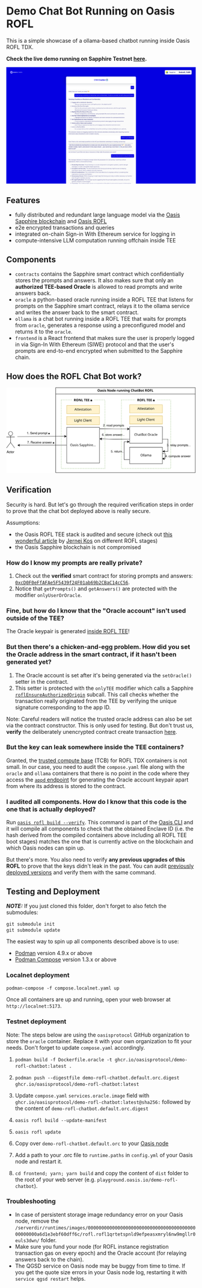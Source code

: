 # Demo Chat Bot Running on Oasis ROFL

This is a simple showcase of a ollama-based chatbot running inside Oasis ROFL
TDX.

**Check the live demo running on Sapphire Testnet [here][live-demo].**

![screenshot](./screenshot.png)

[live-demo]: https://playground.oasis.io/demo-rofl-chatbot

## Features

- fully distributed and redundant large language model via the [Oasis Sapphire
  blockchain] and [Oasis ROFL]
- e2e encrypted transactions and queries
- integrated on-chain Sign-in With Ethereum service for logging in
- compute-intensive LLM computation running offchain inside TEE

[Oasis Sapphire blockchain]: https://oasisprotocol.org
[Oasis ROFL]: https://docs.oasis.io/build/rofl

## Components

- `contracts` contains the Sapphire smart contract which confidentially stores
  the prompts and answers. It also makes sure that only an **authorized
  TEE-based Oracle** is allowed to read prompts and write answers back.
- `oracle` a python-based oracle running inside a ROFL TEE that listens for
  prompts on the Sapphire smart contract, relays it to the ollama service and
  writes the answer back to the smart contract.
- `ollama` is a chat bot running inside a ROFL TEE that waits for prompts from
  `oracle`, generates a response using a preconfigured model and returns it to
  the `oracle`.
- `frontend` is a React frontend that makes sure the user is properly logged in
  via Sign-In With Ethereum (SIWE) protocol and that the user's prompts are
  end-to-end encrypted when submitted to the Sapphire chain.

## How does the ROFL Chat Bot work?

![ROFL flow diagram](./rofl-chatbot-flow.svg)

## Verification

Security is hard. But let's go through the required verification steps in order
to prove that the chat bot deployed above is really secure.

Assumptions:

- the Oasis ROFL TEE stack is audited and secure (check out [this wonderful
  article] by [Jernej Kos](https://github.com/kostko) on different ROFL stages)
- the Oasis Sapphire blockchain is not compromised

[this wonderful article]: https://x.com/JernejKos/status/1898030773636366410

### How do I know my prompts are really private?

1. Check out the **verified** smart contract for storing prompts and answers:
   [`0xcD0F0eFfAFAe5F5439f24F01ab69b2CBaC14cC56`][smart-contract].
2. Notice that `getPrompts()` and `getAnswers()` are protected with the modifier
   `onlyUserOrOracle`.

[smart-contract]: https://repo.sourcify.dev/contracts/full_match/23295/0xcD0F0eFfAFAe5F5439f24F01ab69b2CBaC14cC56/sources/src/

### Fine, but how do I know that the "Oracle account" isn't used outside of the TEE?

The Oracle keypair is generated [inside ROFL TEE]!

[inside ROFL TEE]: https://github.com/oasisprotocol/demo-rofl-chatbot/blob/main/oracle/src/RoflUtility.py#L30-L39

### But then there's a chicken-and-egg problem. How did you set the Oracle address in the smart contract, if it hasn't been generated yet?

1. The Oracle account is set after it's being generated via the `setOracle()`
   setter in the contract.
2. This setter is protected with the `onlyTEE` modifier which calls a Sapphire
   [`roflEnsureAuthorizedOrigin`] subcall. This call checks whether the
   transaction really originated from the TEE by verifying the unique signature
   corresponding to the app ID.

Note: Careful readers will notice the trusted oracle address can also be set via
the contract constructor. This is only used for testing. But don't trust us,
**verify** the deliberately unencrypted contract create transaction
[here][contract-create].

[`roflEnsureAuthorizedOrigin`]: https://api.docs.oasis.io/sol/sapphire-contracts/contracts/Subcall.sol/library.Subcall.html#roflensureauthorizedorigin
[contract-create]: https://explorer.oasis.io/testnet/sapphire/tx/0x94a6d75bbdfb33e894896245c43259f5d388b64a6466e7652b9d0b78200c1c4d

### But the key can leak somewhere inside the TEE containers?

Granted, the [trusted compute base] (TCB) for ROFL TDX containers is not small.
In our case, you need to audit the `compose.yaml` file along with the `oracle`
and `ollama` containers that there is no point in the code where they access the
[`appd` endpoint] for generating the Oracle account keypair apart from where its 
address is stored to the contract.

[trusted compute base]: https://en.wikipedia.org/wiki/Trusted_computing_base
[`appd` endpoint]: https://docs.oasis.io/build/rofl/features#key-generation

### I audited all components. How do I know that this code is the one that is actually deployed?

Run [`oasis rofl build --verify`][oasis-rofl-build-verify]. This command is part
of the [Oasis CLI] and it will compile all components to check that the obtained
Enclave ID (i.e. the hash derived from the compiled containers above including
all ROFL TEE boot stages) matches the one that is currently active on the
blockchain and which Oasis nodes can spin up.

But there's more. You also need to verify **any previous upgrades of this ROFL**
to prove that the keys didn't leak in the past. You can audit [previously
deployed versions] and verify them with the same command.

[Oasis CLI]: https://github.com/oasisprotocol/cli
[oasis-rofl-build-verify]: https://docs.oasis.io/general/manage-tokens/cli/rofl#build
[previously deployed versions]: https://explorer.oasis.io/testnet/sapphire/address/oasis1qpupfu7e2n6pkezeaw0yhj8mcem8anj64ytrayne?method=rofl.Update

## Testing and Deployment

***NOTE:*** If you just cloned this folder, don't forget to also fetch the
submodules:

```shell
git submodule init
git submodule update
```

The easiest way to spin up all components described above is to use:

- [Podman] version 4.9.x or above
- [Podman Compose] version 1.3.x or above

[Podman]: https://podman.io/
[Podman Compose]: https://github.com/containers/podman-compose

### Localnet deployment

```shell
podman-compose -f compose.localnet.yaml up
```

Once all containers are up and running, open your web browser at
`http://localnet:5173`.

### Testnet deployment

Note: The steps below are using the `oasisprotocol` GitHub organization to store
the `oracle` container. Replace it with your own organization to fit your needs.
Don't forget to update `compose.yaml` accordingly.

1. `podman build -f Dockerfile.oracle -t ghcr.io/oasisprotocol/demo-rofl-chatbot:latest .`
   
2. `podman push --digestfile demo-rofl-chatbot.default.orc.digest ghcr.io/oasisprotocol/demo-rofl-chatbot:latest`

3. Update `compose.yaml` `services.oracle.image` field with
   `ghcr.io/oasisprotocol/demo-rofl-chatbot:latest@sha256:` followed by the content of
   `demo-rofl-chatbot.default.orc.digest`

4. `oasis rofl build --update-manifest`

5. `oasis rofl update`

6. Copy over `demo-rofl-chatbot.default.orc` to your [Oasis node]

7. Add a path to your .orc file to `runtime.paths` in `config.yml` of your
   Oasis node and restart it.

8. `cd frontend; yarn; yarn build` and copy the content of `dist` folder to the
   root of your web server (e.g. `playground.oasis.io/demo-rofl-chatbot`).

[Oasis node]: https://docs.oasis.io/node/run-your-node/paratime-client-node#configuring-tee-paratime-client-node

### Troubleshooting

- In case of persistent storage image redundancy error on your Oasis node,
  remove the
  `/serverdir/runtimes/images/000000000000000000000000000000000000000000000000a6d1e3ebf60dff6c/rofl.rofl1qrtetspnld9efpeasxmryl6nw9mgllr0euls3dwn/`
  folder.
- Make sure you fund your node (for ROFL instance registration transaction gas
  on every epoch) and the Oracle account (for relaying answers back to the
  chain).
- The QGSD service on Oasis node may be buggy from time to time. If you get the
  quote size errors in your Oasis node log, restarting it with `service qgsd
  restart` helps.

